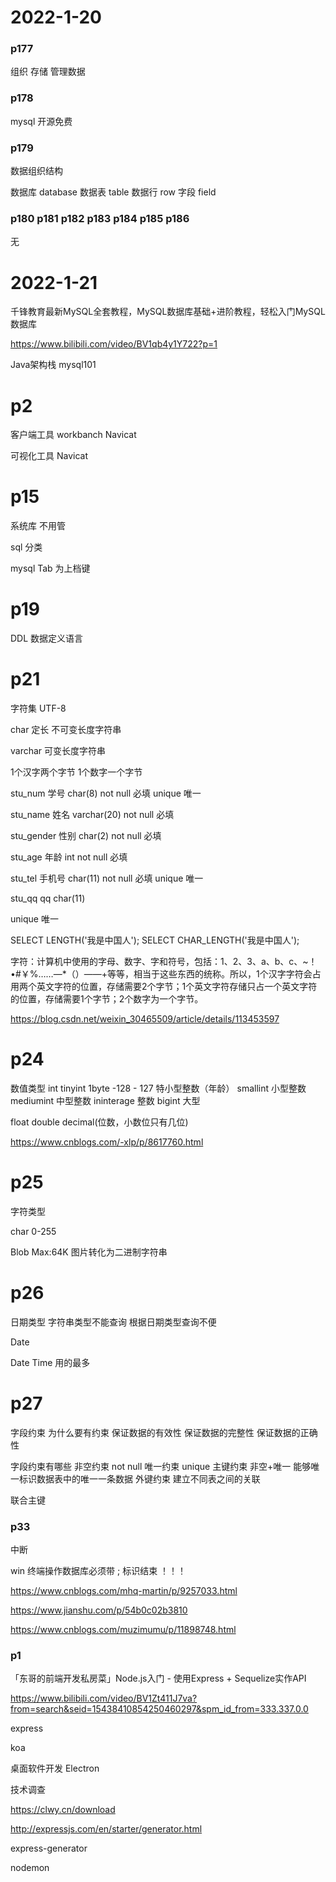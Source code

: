 # 2022-1-20

### p177

组织 存储 管理数据

### p178 

mysql 开源免费

### p179

数据组织结构

数据库 database
数据表 table
数据行 row
字段 field

### p180 p181 p182 p183 p184 p185 p186 

无

# 2022-1-21

千锋教育最新MySQL全套教程，MySQL数据库基础+进阶教程，轻松入门MySQL数据库

https://www.bilibili.com/video/BV1qb4y1Y722?p=1

Java架构栈
mysql101

# p2

客户端工具
workbanch Navicat

可视化工具 Navicat

# p15

系统库 不用管

sql 分类

mysql
Tab 为上档键

# p19

DDL 数据定义语言

# p21

字符集 UTF-8

char 定长 不可变长度字符串

varchar 可变长度字符串

1个汉字两个字节
1个数字一个字节

stu_num 学号
char(8)
not null 必填
unique 唯一

stu_name 姓名
varchar(20)
not null 必填

stu_gender 性别
char(2)
not null 必填

stu_age 年龄
int
not null 必填

stu_tel 手机号
char(11)
not null 必填
unique 唯一

stu_qq qq
char(11)

unique 唯一

SELECT LENGTH('我是中国人'); 
SELECT CHAR_LENGTH('我是中国人'); 

字符：计算机中使用的字母、数字、字和符号，包括：1、2、3、a、b、c、~！•#￥%……—*（）——+等等，相当于这些东西的统称。所以，1个汉字字符会占用两个英文字符的位置，存储需要2个字节；1个英文字符存储只占一个英文字符的位置，存储需要1个字节；2个数字为一个字节。

https://blog.csdn.net/weixin_30465509/article/details/113453597

# p24

数值类型
int 
tinyint 1byte -128 - 127 特小型整数（年龄）
smallint                 小型整数
mediumint                中型整数
ininterage                整数
bigint                    大型

float
double
decimal(位数，小数位只有几位)

https://www.cnblogs.com/-xlp/p/8617760.html

# p25

字符类型

char       0-255           

Blob       Max:64K         图片转化为二进制字符串

# p26

日期类型
字符串类型不能查询 根据日期类型查询不便

Date

Date Time 用的最多

# p27

字段约束
为什么要有约束
保证数据的有效性
保证数据的完整性
保证数据的正确性

字段约束有哪些
非空约束 not null
唯一约束 unique
主键约束 非空+唯一 能够唯一标识数据表中的唯一一条数据
外键约束 建立不同表之间的关联

联合主键

### p33

中断

win 终端操作数据库必须带 ; 标识结束 ！！！

https://www.cnblogs.com/mhq-martin/p/9257033.html

https://www.jianshu.com/p/54b0c02b3810

https://www.cnblogs.com/muzimumu/p/11898748.html

### p1

「东哥的前端开发私房菜」Node.js入门 - 使用Express + Sequelize实作API

https://www.bilibili.com/video/BV1Zt411J7va?from=search&seid=15438410854250460297&spm_id_from=333.337.0.0

express 

koa

桌面软件开发
Electron


技术调查


https://clwy.cn/download

http://expressjs.com/en/starter/generator.html

express-generator

nodemon